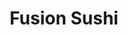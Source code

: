 ---
layout: place
title: "Fusion Sushi"
permalink: /california/hermosa-beach/fusion-sushi.html
stateAbbr: CA
stateName: California
cityName: Hermosa Beach
seo:
  name: "Fusion Sushi"
  type: Restaurant
  links: null
description: "Looking for sushi in Hermosa Beach, California? Check out Fusion Sushi for a delightful Japanese dining experience. Enjoy a variety of sushi and other dishes..."
place_id: ChIJW-Ej04G0woARcMtTUdEY8Q8
photos:
  - name: >-
      places/ChIJW-Ej04G0woARcMtTUdEY8Q8/photos/AeeoHcJRWAdm2srN7PdR5z6zl3yaL7_CyfHTH3kC_uEWSK-9TUf5rbVK_DV2Ue74xWq882KWH5ClEWo_jykrha7XbyK1MZPQ_nmVfeTLdiBVOqjLOdSoAKOqXCgttuR8qc6m4rTsrK6a_FwCq48JUGzdIR2Zq354EbH3P2aby6fxw2NX1Fp15qNTWGpGaF2kFtb-K7vPKlAXOjarJxiDePtc4ydw7av6-yDxHJqBNNzyg0eb4E581HzqJsmUIecKmKGCjKyxy3aDxmdD4GiT5J5lcY212V8k0DrUXiPmNX_fcNe-yQWy2MZDPsBBsfbMlyxXMDqy2PUbBY3M10QINKnfG6MWk7KqkJ_PFnw8XBHQrAtcEzglFpFrCXosNCk9h8Buhev7H4juc-VSeHwvhUx9j1c3dg5u2JradryvYA_gOoxytB4
    widthPx: 4032
    heightPx: 1960
    authorAttributions:
      - displayName: jorge Bardomiano
        uri: https://maps.google.com/maps/contrib/109430330906682056402
        photoUri: >-
          https://lh3.googleusercontent.com/a-/ALV-UjUYB6taZGfeiTDzONKgW2QU6sVBz4Efaik2P_KaUc70MAkJ7D2WRw=s100-p-k-no-mo
    flagContentUri: >-
      https://www.google.com/local/imagery/report/?cb_client=maps_api_places.places_api&image_key=!1e10!2sCIHM0ogKEICAgICk9sKf5wE&hl=en-US
    googleMapsUri: >-
      https://www.google.com/maps/place//data=!3m4!1e2!3m2!1sCIHM0ogKEICAgICk9sKf5wE!2e10!4m2!3m1!1s0x80c2b481d323e15b:0xff118d15153cb70
  - name: >-
      places/ChIJW-Ej04G0woARcMtTUdEY8Q8/photos/AeeoHcIl6RINm5a_lB_GstC3J1hhMEZJKKE-sRNG-20iM8kM9pw0-3nn8cx57GSMUHhrCze_gidMQKGvU-_kaOzSAwT9QZoeN6zUzfzoZ3K-FdZOyvSA4U2bHC8ahApHv2nDohvdLA2vw2ztHOYXAWzCOyRJaExo061SU0hC9fkniKDc1BqIIoRgMTdtKBlt92y9kmw8C19eYTynZNbb-h-j9ep-c4vZrsX08fKmyebkEOPzUSoMcE9HbFL1O-S_evNe_jWKqUVorvY6m8emKuy9McGpaQXsrCNlmYHEwSXyfVdAPxWzTMxaTZ1PCSNS13f09Q_JPVMNmf3kYXK_1AaTPxDEyHkAOJp9gBRKp4Cg9C5-cjls3I9ipHGDusDj0SC1Ci4f5Dl_Fau72Hl4GWibQRYs6Sk8lmUyTNI5qQ
    widthPx: 4032
    heightPx: 1816
    authorAttributions:
      - displayName: Russell Juma
        uri: https://maps.google.com/maps/contrib/109620409924204529623
        photoUri: >-
          https://lh3.googleusercontent.com/a-/ALV-UjXWToSFv22NIA56GDZBgPkSq05_ugPLxBZNRIIeJn_5lkHj6K2jeQ=s100-p-k-no-mo
    flagContentUri: >-
      https://www.google.com/local/imagery/report/?cb_client=maps_api_places.places_api&image_key=!1e10!2sCIHM0ogKEICAgID-p5I2&hl=en-US
    googleMapsUri: >-
      https://www.google.com/maps/place//data=!3m4!1e2!3m2!1sCIHM0ogKEICAgID-p5I2!2e10!4m2!3m1!1s0x80c2b481d323e15b:0xff118d15153cb70
  - name: >-
      places/ChIJW-Ej04G0woARcMtTUdEY8Q8/photos/AeeoHcKaZkNEZNHyD1UOC4RUmMYGCfcTlRDGnIOCGQAgfSKC-ecGN3p0ZeBiklFG7htyaHaYiaWGjAMHQzNSp2T5HVTOwomAjt4o9XmaYcpLZAisU2-oRVKUM-XysJDAgLwLPsRXueljJhmyq1UxcECewmmjK-eJJuPoOyl_JUSCHivdXNxrbqgkCQ0ktil8KHcXp5ayRI7xrV8JWR5HmrjN-QnVTkCOvdArjPjSgraHbiGVgOV1PdHmKDVM9csHkOKNCo-l6crWFgnmaRwRh_kK1EUShl_nyjtg3D7iYXwbmeEI4Pzrr7aQu4iO6PCdNRkWrsSAj_UCY_DO_GKDKEeH5zw3ABSy8GNa1nqChjRuj3X9HVL7IegXGVm4VzzBXf3OatVA-SqIztZbzU3iASH-EQ3c99vv-2FFnevvVTdzQVkNrcZe
    widthPx: 4000
    heightPx: 2252
    authorAttributions:
      - displayName: DANIEL
        uri: https://maps.google.com/maps/contrib/104654364131977981132
        photoUri: >-
          https://lh3.googleusercontent.com/a-/ALV-UjWzMdmZFwxqidiN0yQg8Fy5OTGFtTwYGUYdVozUGMNDr6a9zDcf=s100-p-k-no-mo
    flagContentUri: >-
      https://www.google.com/local/imagery/report/?cb_client=maps_api_places.places_api&image_key=!1e10!2sCIHM0ogKEICAgMCItY-dnAE&hl=en-US
    googleMapsUri: >-
      https://www.google.com/maps/place//data=!3m4!1e2!3m2!1sCIHM0ogKEICAgMCItY-dnAE!2e10!4m2!3m1!1s0x80c2b481d323e15b:0xff118d15153cb70
  - name: >-
      places/ChIJW-Ej04G0woARcMtTUdEY8Q8/photos/AeeoHcKvJroha2aOlPBQB-bgKv5leili-R4P2_ZXZkzYZNqpI8p20MRco-Dlv1tOvTRoGQ2yD9cy15rCcJRjQpQV1iShbOaCpS3Gr88nhtCr82YyaO5PlqBqp4ZUqNwG19oWT_IkZ7zXpYjlNKzly7WxF-orTVIzUMk852D0vWS_uf8qE7Rz7-xU-HC2yJ7Q08P8J-Bvj9EZgLFCcbjWAFi9JimW05BuxODlW-p6bzdF_FsoIfhwgUIX0f6jyIfWnTwosCkjbdF5dzexgvNHZ3CSzdsKlWw10TtQuCe5UgU2kjCZAb0HeKj75ULjswQRjRqP9h9MGj4CivmOe3s8cq2McP0CcUn-2ib2pGuE7ztlpvbQnuUX4Z6zhHQuuoJ8krv0T4egnm7Qj78iJ7AK2ipDx55H4DmDKaNEfkrknT7maF8T-w
    widthPx: 4032
    heightPx: 3024
    authorAttributions:
      - displayName: D.
        uri: https://maps.google.com/maps/contrib/112080779170632625624
        photoUri: >-
          https://lh3.googleusercontent.com/a-/ALV-UjUTrQbZ4q4pcQSazH7NxJBia6h2UdkZT3stHIvgARBG4zbwciC-tA=s100-p-k-no-mo
    flagContentUri: >-
      https://www.google.com/local/imagery/report/?cb_client=maps_api_places.places_api&image_key=!1e10!2sCIHM0ogKEICAgIDK-vv2Hw&hl=en-US
    googleMapsUri: >-
      https://www.google.com/maps/place//data=!3m4!1e2!3m2!1sCIHM0ogKEICAgIDK-vv2Hw!2e10!4m2!3m1!1s0x80c2b481d323e15b:0xff118d15153cb70
  - name: >-
      places/ChIJW-Ej04G0woARcMtTUdEY8Q8/photos/AeeoHcJGWrhseh63uuiewO6u1urnKyBtQA4QBYIf9Zhqw7YOCPY72jH_IQnbjKxGif7qgcH893Yzw0SXw29qX0o8AD4IQeB5uS65Gx6H1HQvWUvq6A5z4Lbk0e7lspKDoNWXP0pGEtN-V3q0CuGt9IYpl905HBqhLCeUCF_0-oe1IIPkIL-RK0KzmsRghGTst1dlsK8Q_J5jcQ92zPMy3nZST3R92aup-yUeSDo64NegnrKoYQlA7G75V8DcGq6fxXoPne-_QMFMgcDpEsjo9rBXxfLZus3oVyq2CgH1ql7bLiJsrZrk765tFMvI6zwN62UeoLcwSoNOzkhqzjx_YeyQS4TJQL9ojnyBVr50u_b4NP5B3Vq1xUU7UAstznS88HY1WmapWMFsaebKwD6PSjREGNfKuhTdiLLfLl0M84jRlDs
    widthPx: 4032
    heightPx: 3024
    authorAttributions:
      - displayName: Claire C Tsao
        uri: https://maps.google.com/maps/contrib/112128027595783708234
        photoUri: >-
          https://lh3.googleusercontent.com/a-/ALV-UjUwL0WWZWuuxuz8ZzZ7Szkujb2pvQzreQIOj3_6omxTctdxBOxhmQ=s100-p-k-no-mo
    flagContentUri: >-
      https://www.google.com/local/imagery/report/?cb_client=maps_api_places.places_api&image_key=!1e10!2sCIHM0ogKEICAgICd8c2-Mw&hl=en-US
    googleMapsUri: >-
      https://www.google.com/maps/place//data=!3m4!1e2!3m2!1sCIHM0ogKEICAgICd8c2-Mw!2e10!4m2!3m1!1s0x80c2b481d323e15b:0xff118d15153cb70
  - name: >-
      places/ChIJW-Ej04G0woARcMtTUdEY8Q8/photos/AeeoHcIh7oiTMFwRxFNA87VuMl0UTMiKVZuNyYLRPV5Hs2RXilF-lBUANDjNntj5NMC4Twwm5madNykB7yeIsG4hUwUjmsCsyfXcIsNVwMnNbqyLUvLLJwMwHKcxUbc7hqbyOw8skgX5t6OQl-CQFUkh0bE4q2XYhE48dn0EyQsgL9Ngggc3GOxtjUx5D6iDqiTYhDZZ_YjmeyV56rYDJumZAYE6oQTA0zqhE6i4PA8t2VYRMAhjz_Xc8javdwBW9_lID4WXnhFAEUiEmbI00Qh6rQtDqc24JilFHG5zITHcM9Y-lWC-qFPDVe5kbEZWUpzanOYGTXZF6KTeunsbUoeKhKKSLBlQ82aJS1e4PAdz6HPbLocAx_27EAttpeueKRr26DThFJ-Mh56G4-GjViBhSikoU8hkbEUUhmi7Pp3cuRE
    widthPx: 4608
    heightPx: 2184
    authorAttributions:
      - displayName: SANTIKUL SILAVONG
        uri: https://maps.google.com/maps/contrib/111211601985252194820
        photoUri: >-
          https://lh3.googleusercontent.com/a-/ALV-UjWtFRWzFPERJgbH3PpufZn_uQjX1PV-223aJ7Mb2nqfUx6DcYGn0Q=s100-p-k-no-mo
    flagContentUri: >-
      https://www.google.com/local/imagery/report/?cb_client=maps_api_places.places_api&image_key=!1e10!2sCIHM0ogKEICAgIDfzvKZNw&hl=en-US
    googleMapsUri: >-
      https://www.google.com/maps/place//data=!3m4!1e2!3m2!1sCIHM0ogKEICAgIDfzvKZNw!2e10!4m2!3m1!1s0x80c2b481d323e15b:0xff118d15153cb70
  - name: >-
      places/ChIJW-Ej04G0woARcMtTUdEY8Q8/photos/AeeoHcI1E45hZi7vM63ajKvO3KO01N9JgI_aA7on9asMjMnjTszEuyK4AvBoMgR55vXiRzDX9Dc5p_r6__-rrlRjhJV5feOP3y85s2su7HJwS0Jnb-u91EMIcujzeANRcz48iNbXxSmYQMQ1-mLOwYyxA9WULZzjyzu7o5tt7mOQ3_7HHz6mgWRhYqRv5SwwlMxIH2PESJJEIPChWLCa86L2bLEZ4EepEjUnCcOdHada1jBSOW_nd8C0hnKn6sO7btXcQDiwgDXh_1HULw5kWe6Bs3W5Ur0hKjTFiJak43Kn4vBmYsYubmbGa2LKIJLoDpEUuxfJlciAH6EzSh2H-CGmiO2IvmzGm_dgvzjdvVogbRN23tg_4qCVvbhcFi4SKZQvBJb4ZTf4EZugnp4MGYs4WjoySasIe4YylMDlaoMQIbA
    widthPx: 4032
    heightPx: 2268
    authorAttributions:
      - displayName: Nina Yugay
        uri: https://maps.google.com/maps/contrib/110153230311765263497
        photoUri: >-
          https://lh3.googleusercontent.com/a-/ALV-UjXtHFQ76F1MdKXL1E9F-dAh-lsZzf6o_XWxhM9eir0H_-yqwApn=s100-p-k-no-mo
    flagContentUri: >-
      https://www.google.com/local/imagery/report/?cb_client=maps_api_places.places_api&image_key=!1e10!2sCIHM0ogKEICAgMCQ3K3rCg&hl=en-US
    googleMapsUri: >-
      https://www.google.com/maps/place//data=!3m4!1e2!3m2!1sCIHM0ogKEICAgMCQ3K3rCg!2e10!4m2!3m1!1s0x80c2b481d323e15b:0xff118d15153cb70
  - name: >-
      places/ChIJW-Ej04G0woARcMtTUdEY8Q8/photos/AeeoHcLGc6-TQcIBfCyeXh7QxwR8JpJ5Fyp-zPIPCHCsqhARLWLwP05MyoXMk3zQEWnNFE3e8wGm56-D0uFRCgRBNE_mdHauBUcd3Zw3wsV4ra35sJyo_36jKw--phbJp0mSCDAllZmsii7dMRKEJhL2XnZ1CFrS1_UBt9ko0IO5GO3vkMD28bMTI1i8ICbPdEQ9O3TuIxMgV9g-XWR6xIkX9MZzhZ_5pKkLky4ZxRg7y2d92nbKZvAq-3polPRCM2knXwWsYkgevzydkupQGVRHz6g85EXz-F7zXR6b454vfgfyxMPXslJO7kV-uo3M9sGbUZRWItq53NYPX7qangkyR64B2lOFU4NTmIwQJpOEV4nHE-SA-x8QwiDN5QJNaTYhskmzddjNruWZAqINeuGuwvWM8C9tgGrhNhRZ5oYAtsuMaxWH
    widthPx: 4032
    heightPx: 1960
    authorAttributions:
      - displayName: jorge Bardomiano
        uri: https://maps.google.com/maps/contrib/109430330906682056402
        photoUri: >-
          https://lh3.googleusercontent.com/a-/ALV-UjUYB6taZGfeiTDzONKgW2QU6sVBz4Efaik2P_KaUc70MAkJ7D2WRw=s100-p-k-no-mo
    flagContentUri: >-
      https://www.google.com/local/imagery/report/?cb_client=maps_api_places.places_api&image_key=!1e10!2sCIHM0ogKEICAgICk9sLJjAE&hl=en-US
    googleMapsUri: >-
      https://www.google.com/maps/place//data=!3m4!1e2!3m2!1sCIHM0ogKEICAgICk9sLJjAE!2e10!4m2!3m1!1s0x80c2b481d323e15b:0xff118d15153cb70
  - name: >-
      places/ChIJW-Ej04G0woARcMtTUdEY8Q8/photos/AeeoHcJhyXp_AoOwGio-wmWEaxDs-mJZ4WN-ioavvm_6dyZURkGLOM_pGCn4CHI9ZCa3GgAR4daFMzHOTWBBs0qYw99oI_2iZRnWvqLXV5mORc_ufcdZZIgKjQx_nOanYQqiEiXnyuOS1OU34OYy0XmGJ8cdwNEUpqD0US3tPLVoRYxrKr8DBb2dLTC8wFXGO2zJFk3eaVvr5B_AYj3-siKmrX0qJDxzm65OOSfbDkcaNMKocvh4KKZ59E4k8qM_gGbJnOgZ_Ui4R3fdi2uMlM18qEQaqDPATMvFH0qFt0hv3JiH2OzGtEX8gZZV-5IN7-5XksiegfM9vhnQYz8QAXlCxDbUWqs73tFteKJfTyPp9Yr7qrfFfXAypPfMkMwN6weSZexcbDxZY-udRIxP3LH0OjP1Hea_izNUY--Y6z4GfqY
    widthPx: 4032
    heightPx: 3024
    authorAttributions:
      - displayName: Ben Cavazos
        uri: https://maps.google.com/maps/contrib/104158223914759442956
        photoUri: >-
          https://lh3.googleusercontent.com/a/ACg8ocKlPYw66dDWY0FOfQNdj7dhb49wGoRSKjlL8Rjt_mgmO_Py25jj=s100-p-k-no-mo
    flagContentUri: >-
      https://www.google.com/local/imagery/report/?cb_client=maps_api_places.places_api&image_key=!1e10!2sCIHM0ogKEICAgID4rozfTQ&hl=en-US
    googleMapsUri: >-
      https://www.google.com/maps/place//data=!3m4!1e2!3m2!1sCIHM0ogKEICAgID4rozfTQ!2e10!4m2!3m1!1s0x80c2b481d323e15b:0xff118d15153cb70
  - name: >-
      places/ChIJW-Ej04G0woARcMtTUdEY8Q8/photos/AeeoHcIwnUTpyrPFZSzLv7jJ3pzuEXKczbKY28v4Lnuibb0ostPMbS8LIxdRgXrrAKEAv8PJOzu1fV_Ib11Q0iQMH20UMKnx5VsNVtzyJElAfwQBC_6czR9hiPBh6LXZn9D_yc0eqngI72Wj9uoFt59GniNjitMTuZ9fPljoAS0M2oQ6c8DNxQygSqRxqAiHDwzhcrQ2LvBFcT_kA7fflOMSK-p3c24rk_9xPxm2oNMtpmAFzpPZzN_oPIG524g7kmGkEbgS-h2lqW7QTKdwbz-kbO_HGrzIMqzAJE9GZfeGXFene9SIesyGu3peY0JtLIxkSe7KvvR66BQFOIYW_cAGWOu2GzjTMIfgThwFppslFPDwmm8niZ0tDejeV5XRVwSBc5D2xtZ8FxBzjCx8O8DS8MzQCpn9m43c-RnsDEdRUPpgP0wB
    widthPx: 4000
    heightPx: 2992
    authorAttributions:
      - displayName: Ben Cavazos
        uri: https://maps.google.com/maps/contrib/104158223914759442956
        photoUri: >-
          https://lh3.googleusercontent.com/a/ACg8ocKlPYw66dDWY0FOfQNdj7dhb49wGoRSKjlL8Rjt_mgmO_Py25jj=s100-p-k-no-mo
    flagContentUri: >-
      https://www.google.com/local/imagery/report/?cb_client=maps_api_places.places_api&image_key=!1e10!2sCIHM0ogKEICAgID4zpCKtAE&hl=en-US
    googleMapsUri: >-
      https://www.google.com/maps/place//data=!3m4!1e2!3m2!1sCIHM0ogKEICAgID4zpCKtAE!2e10!4m2!3m1!1s0x80c2b481d323e15b:0xff118d15153cb70
address: 1200 Pacific Coast Hwy, Hermosa Beach, CA 90254, USA
street: 1200 Pacific Coast Hwy
city: Hermosa Beach
state: CA
zip: '90254'
country: USA
neighborhood: null
latitude: '33.864246'
longitude: '-118.392568'
accessibility_options:
  wheelchairAccessibleParking: true
  wheelchairAccessibleEntrance: true
  wheelchairAccessibleRestroom: true
  wheelchairAccessibleSeating: true
business_status: OPERATIONAL
name: Fusion Sushi
google_maps_links:
  directionsUri: >-
    https://www.google.com/maps/dir//''/data=!4m7!4m6!1m1!4e2!1m2!1m1!1s0x80c2b481d323e15b:0xff118d15153cb70!3e0
  placeUri: https://maps.google.com/?cid=1148726667247864688
  writeAReviewUri: >-
    https://www.google.com/maps/place//data=!4m3!3m2!1s0x80c2b481d323e15b:0xff118d15153cb70!12e1
  reviewsUri: >-
    https://www.google.com/maps/place//data=!4m4!3m3!1s0x80c2b481d323e15b:0xff118d15153cb70!9m1!1b1
  photosUri: >-
    https://www.google.com/maps/place//data=!4m3!3m2!1s0x80c2b481d323e15b:0xff118d15153cb70!10e5
primary_type: Sushi Restaurant
opening_hours:
  regular: null
  current: null
secondary_opening_hours:
  regular:
    weekdayDescriptions: null
    type: null
  current:
    weekdayDescriptions: null
    type: null
phone: null
price_level: null
price_range: null
rating: null
rating_count: 0
website: null
reviews: null
parking_options: null
payment_options: null
allow_dogs: null
curbside_pickup: null
delivery: null
dine_in: null
good_for_children: null
good_for_groups: null
good_for_sports: null
live_music: null
menu_for_children: null
outdoor_seating: null
reservable: null
restroom: null
serves_beer: null
serves_breakfast: null
serves_brunch: null
serves_cocktails: null
serves_coffee: null
serves_dinner: null
serves_dessert: null
serves_lunch: null
serves_vegetarian_food: null
serves_wine: null
takeout: null
summary: null

---